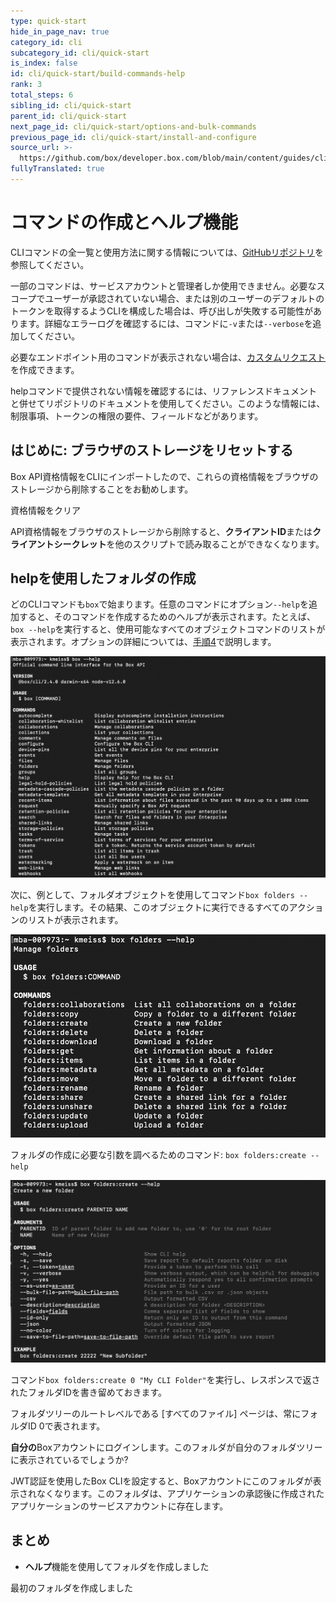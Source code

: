 ```yaml
---
type: quick-start
hide_in_page_nav: true
category_id: cli
subcategory_id: cli/quick-start
is_index: false
id: cli/quick-start/build-commands-help
rank: 3
total_steps: 6
sibling_id: cli/quick-start
parent_id: cli/quick-start
next_page_id: cli/quick-start/options-and-bulk-commands
previous_page_id: cli/quick-start/install-and-configure
source_url: >-
  https://github.com/box/developer.box.com/blob/main/content/guides/cli/quick-start/3-build-commands-help.md
fullyTranslated: true
---
```

# コマンドの作成とヘルプ機能

CLIコマンドの全一覧と使用方法に関する情報については、[GitHubリポジトリ][github]を参照してください。

<message type='warning'>

一部のコマンドは、サービスアカウントと管理者しか使用できません。必要なスコープでユーザーが承認されていない場合、または別のユーザーのデフォルトのトークンを取得するようCLIを構成した場合は、呼び出しが失敗する可能性があります。詳細なエラーログを確認するには、コマンドに`-v`または`--verbose`を追加してください。

</Message>

必要なエンドポイント用のコマンドが表示されない場合は、[カスタムリクエスト][custom]を作成できます。

<message type='tip'>

helpコマンドで提供されない情報を確認するには、リファレンスドキュメントと併せてリポジトリのドキュメントを使用してください。このような情報には、制限事項、トークンの権限の要件、フィールドなどがあります。

</Message>

<YouTube id="66wlIyS07Aw">

</YouTube>

## はじめに: ブラウザのストレージをリセットする

Box API資格情報をCLIにインポートしたので、これらの資格情報をブラウザのストレージから削除することをお勧めします。

<ResetButton id="cli,credentials,observable_events">

資格情報をクリア

</ResetButton>

<Message type='warning'>

API資格情報をブラウザのストレージから削除すると、**クライアントID**または**クライアントシークレット**を他のスクリプトで読み取ることができなくなります。

</Message>

## helpを使用したフォルダの作成

<!--alex ignore executing-->

どのCLIコマンドも`box`で始まります。任意のコマンドにオプション`--help`を追加すると、そのコマンドを作成するためのヘルプが表示されます。たとえば、`box --help`を実行すると、使用可能なすべてのオブジェクトコマンドのリストが表示されます。オプションの詳細については、[手順4][four]で説明します。

<ImageFrame center>

![ヘルプ](../images/help.png)

</ImageFrame>

<!--alex ignore execute-->

次に、例として、フォルダオブジェクトを使用してコマンド`box folders --help`を実行します。その結果、このオブジェクトに実行できるすべてのアクションのリストが表示されます。

<ImageFrame center>

![ヘルプ](../images/folders-help.png)

</ImageFrame>

<!-- markdownlint-disable line-length -->

フォルダの作成に必要な引数を調べるためのコマンド: `box folders:create --help`

<!-- markdownlint-enable line-length -->

<ImageFrame center>

![ヘルプ](../images/folders-create-help.png)

</ImageFrame>

<!--alex ignore execute-->

コマンド`box folders:create 0 "My CLI Folder"`を実行し、レスポンスで返されたフォルダIDを書き留めておきます。

<Message type='tip'>

フォルダツリーのルートレベルである \[すべてのファイル] ページは、常にフォルダID 0で表されます。

</Message>

**自分の**Boxアカウントにログインします。このフォルダが自分のフォルダツリーに表示されているでしょうか?

<Message type='warning'>

JWT認証を使用したBox CLIを設定すると、Boxアカウントにこのフォルダが表示されなくなります。このフォルダは、アプリケーションの承認後に作成されたアプリケーションのサービスアカウントに存在します。

</Message>

## まとめ

* **ヘルプ**機能を使用してフォルダを作成しました

<Next>

最初のフォルダを作成しました

</Next>

[github]: https://github.com/box/boxcli#command-topics-1

[custom]: https://github.com/box/boxcli/blob/master/docs/request.md

[sa]: g://getting-started/user-types/service-account

[four]: g://cli/quick-start/options-and-bulk-commands/#options
